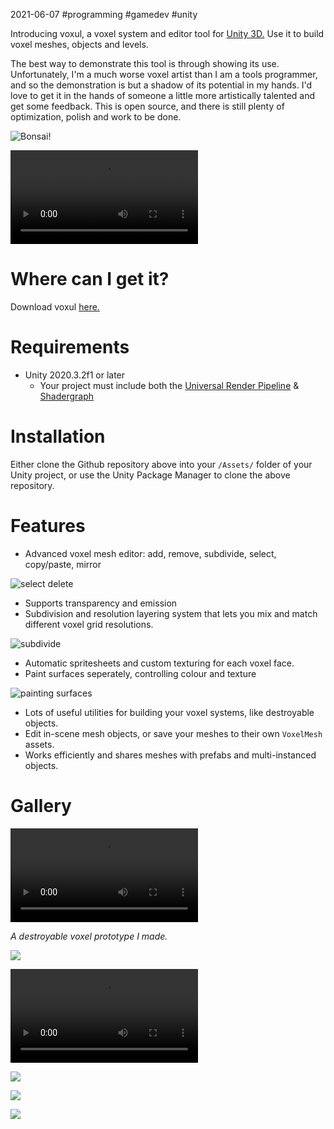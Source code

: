 2021-06-07 #programming #gamedev #unity

Introducing voxul, a voxel system and editor tool for [Unity 3D.](https://unity.com/) Use it to build voxel meshes, objects and levels. 

The best way to demonstrate this tool is through showing its use. Unfortunately, I'm a much worse voxel artist than I am a tools programmer, and so the demonstration is but a shadow of its potential in my hands. I'd love to get it in the hands of someone a little more artistically talented and get some feedback. This is open source, and there is still plenty of optimization, polish and work to be done.

![Bonsai!](img/voxul/bonsai.PNG)

<video controls><source src="img/voxul/bonsai.mp4" type="video/mp4">Sorry, your browser doesn't support mp4.</video>

# Where can I get it?

Download voxul [here.](https://github.com/cowtrix/voxul)

# Requirements

- Unity 2020.3.2f1 or later
    - Your project must include both the [Universal Render Pipeline](https://docs.unity3d.com/Packages/com.unity.render-pipelines.universal@11.0/manual/index.html) & [Shadergraph](https://unity.com/shader-graph)
	
# Installation

Either clone the Github repository above into your `/Assets/` folder of your Unity project, or use the Unity Package Manager to clone the above repository.

# Features

- Advanced voxel mesh editor: add, remove, subdivide, select, copy/paste, mirror

![select delete](img/voxul/select_delete.gif.gif)

- Supports transparency and emission
- Subdivision and resolution layering system that lets you mix and match different voxel grid resolutions.

![subdivide](img/voxul/subdivide.gif)

- Automatic spritesheets and custom texturing for each voxel face.
- Paint surfaces seperately, controlling colour and texture

![painting surfaces](img/voxul/paintingSurfaces.gif)

- Lots of useful utilities for building your voxel systems, like destroyable objects.
- Edit in-scene mesh objects, or save your meshes to their own `VoxelMesh` assets.
- Works efficiently and shares meshes with prefabs and multi-instanced objects.

# Gallery

<video controls><source src="img/voxul/wurmfight_01.webm" type="video/webm">Sorry, your browser doesn't support webm.</video>


*A destroyable voxel prototype I made.*

![](img/voxul/Room.PNG)

![](img/voxul/vox.mp4)

![](img/voxul/potionShop.PNG)

![](img/voxul/guns.PNG)

![](img/voxul/Vending_machine.PNG)